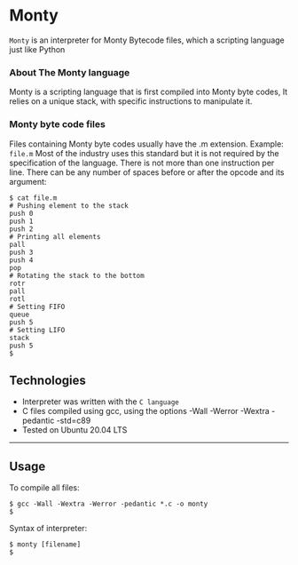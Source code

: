 # Monty
`Monty` is an interpreter for Monty Bytecode files, which a scripting language just like Python

### About The Monty language
Monty is a scripting language that is first compiled into Monty byte codes, It relies on a unique stack, with specific instructions to manipulate it.

### Monty byte code files
Files containing Monty byte codes usually have the .m extension. Example: `file.m`
Most of the industry uses this standard but it is not required by the specification of the language. There is not more than one instruction per line. There can be any number of spaces before or after the opcode and its argument:
```
$ cat file.m
# Pushing element to the stack
push 0
push 1
push 2
# Printing all elements
pall
push 3
push 4
pop
# Rotating the stack to the bottom
rotr
pall
rotl
# Setting FIFO
queue
push 5
# Setting LIFO
stack
push 5
$
```
## Technologies
- Interpreter was written with the `C language`
- C files compiled using gcc, using the options -Wall -Werror -Wextra -pedantic -std=c89
- Tested on Ubuntu 20.04 LTS
---
## Usage
To compile all files:
```
$ gcc -Wall -Wextra -Werror -pedantic *.c -o monty
$
```
Syntax of interpreter:
```
$ monty [filename]
$
```
